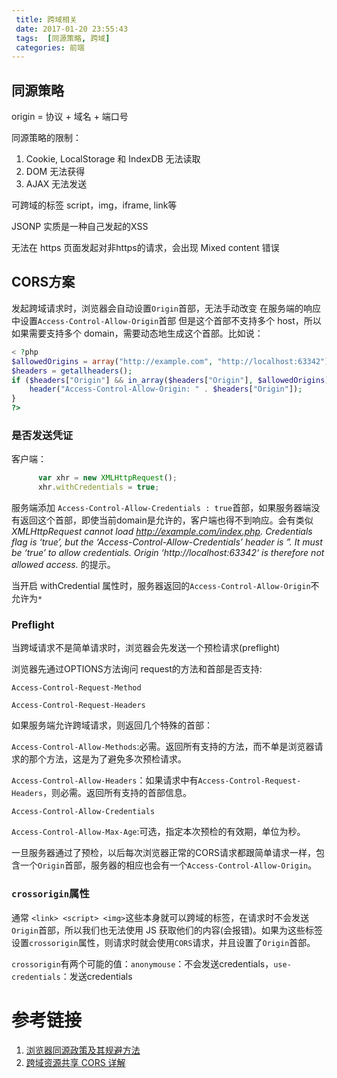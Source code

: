 ```yaml
---
 title: 跨域相关
 date: 2017-01-20 23:55:43
 tags:  [同源策略, 跨域]
 categories: 前端
---
```


##  同源策略

origin = 协议 + 域名 + 端口号

同源策略的限制：

1. Cookie, LocalStorage 和 IndexDB 无法读取
2. DOM 无法获得
3. AJAX 无法发送

可跨域的标签 script，img，iframe, link等

JSONP 实质是一种自己发起的XSS

无法在 https 页面发起对非https的请求，会出现 Mixed content 错误

## CORS方案

发起跨域请求时，浏览器会自动设置`Origin`首部，无法手动改变
在服务端的响应中设置`Access-Control-Allow-Origin`首部
但是这个首部不支持多个 host，所以如果需要支持多个 domain，需要动态地生成这个首部。比如说：

```php
< ?php
$allowedOrigins = array("http://example.com", "http://localhost:63342");
$headers = getallheaders();
if ($headers["Origin"] && in_array($headers["Origin"], $allowedOrigins)) {
    header("Access-Control-Allow-Origin: " . $headers["Origin"]);
}
?>
```
### 是否发送凭证

客户端：

```javascript
      var xhr = new XMLHttpRequest();
      xhr.withCredentials = true;
```
服务端添加 `Access-Control-Allow-Credentials : true`首部，如果服务器端没有返回这个首部，即使当前domain是允许的，客户端也得不到响应。会有类似 *XMLHttpRequest cannot load http://example.com/index.php. Credentials flag is ‘true’, but the ‘Access-Control-Allow-Credentials’ header is ”. It must be ‘true’ to allow credentials. Origin ‘http://localhost:63342‘ is therefore not allowed access.* 的提示。

当开启 withCredential 属性时，服务器返回的`Access-Control-Allow-Origin`不允许为`*`

### Preflight

当跨域请求不是简单请求时，浏览器会先发送一个预检请求(preflight)

浏览器先通过OPTIONS方法询问 request的方法和首部是否支持:

`Access-Control-Request-Method`

`Access-Control-Request-Headers`

如果服务端允许跨域请求，则返回几个特殊的首部：

`Access-Control-Allow-Methods`:必需。返回所有支持的方法，而不单是浏览器请求的那个方法，这是为了避免多次预检请求。

`Access-Control-Allow-Headers`：如果请求中有`Access-Control-Request-Headers`，则必需。返回所有支持的首部信息。

`Access-Control-Allow-Credentials`

`Access-Control-Allow-Max-Age`:可选，指定本次预检的有效期，单位为秒。

一旦服务器通过了预检，以后每次浏览器正常的CORS请求都跟简单请求一样，包含一个`Origin`首部，服务器的相应也会有一个`Access-Control-Allow-Origin`。

### `crossorigin`属性

通常 `<link> <script> <img>`这些本身就可以跨域的标签，在请求时不会发送`Origin`首部，所以我们也无法使用 JS 获取他们的内容(会报错)。如果为这些标签设置`crossorigin`属性，则请求时就会使用`CORS`请求，并且设置了`Origin`首部。

`crossorigin`有两个可能的值：`anonymouse`：不会发送credentials，`use-credentials`：发送credentials



# 参考链接

1. [浏览器同源政策及其规避方法](http://www.ruanyifeng.com/blog/2016/04/same-origin-policy.html)
2. [跨域资源共享 CORS 详解](http://www.ruanyifeng.com/blog/2016/04/cors.html)

